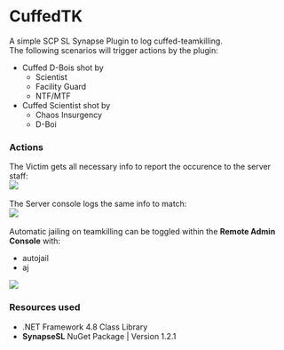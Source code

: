 # CuffedTK

A simple SCP SL Synapse Plugin to log cuffed-teamkilling.<br>
The following scenarios will trigger actions by the plugin:<br>

- Cuffed D-Bois shot by
  - Scientist
  - Facility Guard
  - NTF/MTF
- Cuffed Scientist shot by
  - Chaos Insurgency
  - D-Boi

### Actions

The Victim gets all necessary info to report the occurence to the server staff:<br>
<img src="https://i.ibb.co/WkHFv0y/img1.jpg"></img><br>
<br>
The Server console logs the same info to match:<br>
<img src="https://i.ibb.co/p2Wwcjh/img2.png"></img><br>
<br>
Automatic jailing on teamkilling can be toggled within the **Remote Admin Console** with:<br>
- autojail
- aj<br>

<img src="https://i.ibb.co/s3kCfPp/img3.png"></img><br>



### Resources used

- .NET Framework 4.8 Class Library
- **SynapseSL** NuGet Package | Version 1.2.1
